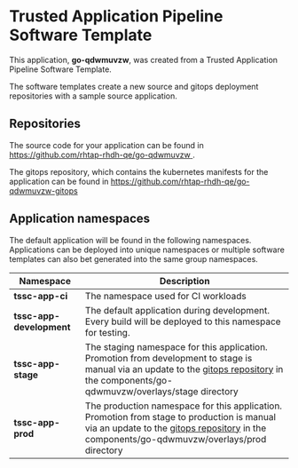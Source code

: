 # Trusted Application Pipeline Software Template

This application, **go-qdwmuvzw**, was created from a Trusted Application Pipeline Software Template.

The software templates create a new source and gitops deployment repositories with a sample source application. 

## Repositories

The source code for your application can be found in [https://github.com/rhtap-rhdh-qe/go-qdwmuvzw ](https://github.com/rhtap-rhdh-qe/go-qdwmuvzw ).
 
The gitops repository, which contains the kubernetes manifests for the application can be found in 
[https://github.com/rhtap-rhdh-qe/go-qdwmuvzw-gitops ](https://github.com/rhtap-rhdh-qe/go-qdwmuvzw-gitops ) 

## Application namespaces 

The default application will be found in the following namespaces. Applications can be deployed into unique namespaces or multiple software templates can also bet generated into the same group namespaces.  

|  Namespace   |  Description   |  
| -------- | -------- |
| **tssc-app-ci** | The namespace used for CI workloads |
| **tssc-app-development** | The default application during development. Every build will be deployed to this namespace for testing. |
| **tssc-app-stage** | The staging namespace for this application. Promotion from development to stage is manual via an update to the [gitops repository](https://github.com/rhtap-rhdh-qe/go-qdwmuvzw-gitops ) in the components/go-qdwmuvzw/overlays/stage directory |
| **tssc-app-prod** | The production namespace for this application. Promotion from stage to production is manual via an update to the [gitops repository](https://github.com/rhtap-rhdh-qe/go-qdwmuvzw-gitops ) in the components/go-qdwmuvzw/overlays/prod directory |